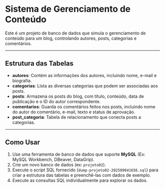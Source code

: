 # Sistema de Gerenciamento de Conteúdo

Este é um projeto de banco de dados que simula o gerenciamento de conteúdo para um blog, controlando autores, posts, categorias e comentários.

---

## Estrutura das Tabelas

- **autores**: Contém as informações dos autores, incluindo nome, e-mail e biografia.  
- **categorias**: Lista as diversas categorias que podem ser associadas aos posts.  
- **posts**: Armazena os posts do blog, com título, conteúdo, data de publicação e o ID do autor correspondente.  
- **comentarios**: Guarda os comentários feitos nos posts, incluindo nome do autor do comentário, e-mail, texto e status de aprovação.  
- **post_categoria**: Tabela de relacionamento que conecta posts a categorias.  

---

## Como Usar

1. Use uma ferramenta de banco de dados que suporte **MySQL** (Ex: MySQL Workbench, DBeaver, DataGrip).  
2. Crie um novo banco de dados (ex: `projeto02`).  
3. Execute o script SQL fornecido (`dump-projeto02-202509041656.sql`) para criar a estrutura das tabelas e preenchê-las com dados de exemplo.  
4. Execute as consultas SQL individualmente para explorar os dados.  








